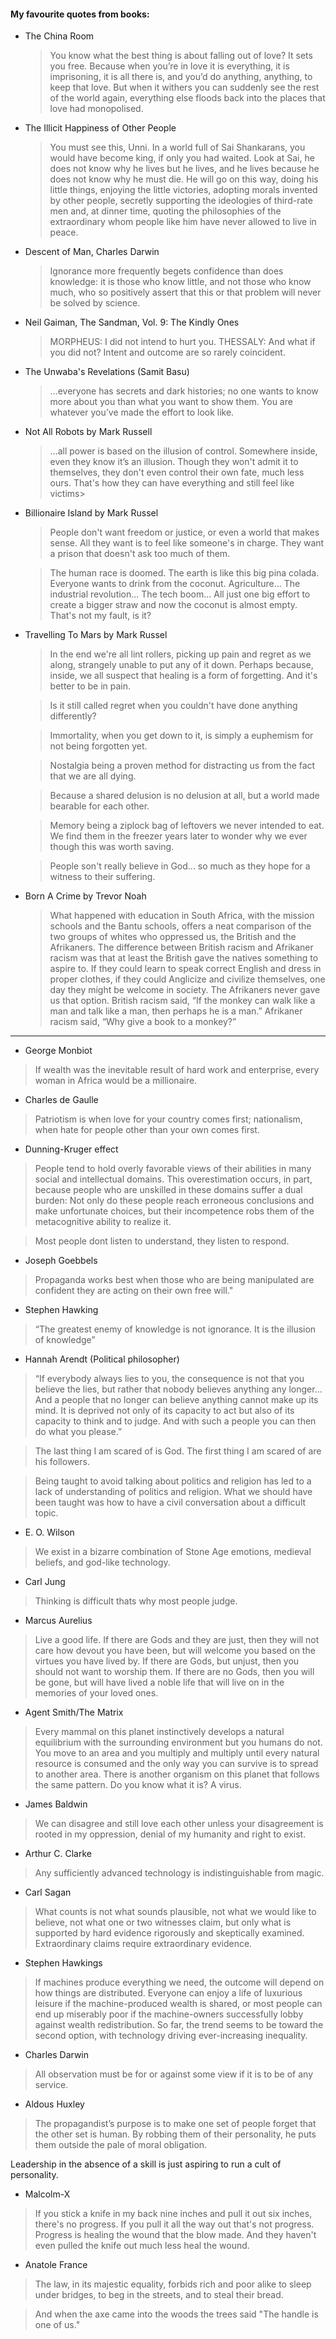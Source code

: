 #### My favourite quotes from books:

- The China Room
  > You know what the best thing is about falling out of love? It sets you free. Because when you’re in love it is everything, it is imprisoning, it is all there is, and you’d do anything, anything, to keep that love. But when it withers you can suddenly see the rest of the world again, everything else floods back into the places that love had monopolised.

- The Illicit Happiness of Other People
  > You must see this, Unni. In a world full of Sai Shankarans, you would have become king, if only you had waited. Look at Sai, he does not know why he lives but he lives, and he lives because he does not know why he must die. He will go on this way, doing his little things, enjoying the little victories, adopting morals invented by other people, secretly supporting the ideologies of third-rate men and, at dinner time, quoting the philosophies of the extraordinary whom people like him have never allowed to live in peace.

- Descent of Man, Charles Darwin
  > Ignorance more frequently begets confidence than does knowledge: it is those who know little, and not those who know much, who so positively assert that this or that problem will never be solved by science.


- Neil Gaiman, The Sandman, Vol. 9: The Kindly Ones
  > MORPHEUS: I did not intend to hurt you.
  > THESSALY: And what if you did not? Intent and outcome are so rarely coincident.

- The Unwaba's Revelations (Samit Basu)
  > ...everyone has secrets and dark histories; no one wants to know more about you than what you want to show them. You are whatever you’ve made the effort to look like.



- Not All Robots by Mark Russell
  > ...all power is based on the illusion of control. Somewhere inside, even they know it’s an illusion.
  > Though they won't admit it to themselves, they don't even control their own fate, much less ours.
  > That's how they can have everything and still feel like victims>


- Billionaire Island by Mark Russel

  > People don't want freedom or justice, or even a world that makes sense. All they want is to feel like someone's in charge. They want a prison that doesn't ask too much of them.

  >The human race is doomed. The earth is like this big pina colada. Everyone wants to drink from the coconut. Agriculture... The industrial revolution... The tech boom... All just one big effort to create a bigger straw and now the coconut is almost empty. That's not my fault, is it?


- Travelling To Mars by Mark Russel

  > In the end we're all lint rollers, picking up pain and regret as we along, strangely unable to put any of it down. Perhaps because, inside, we all suspect that healing is a form of forgetting. And it's better to be in pain.

  > Is it still called regret when you couldn't have done anything differently?

  > Immortality, when you get down to it, is simply a euphemism for not being forgotten yet.

  > Nostalgia being a proven method for distracting us from the fact that we are all dying.

  > Because a shared delusion is no delusion at all, but a world made bearable for each other.

  > Memory being a ziplock bag of leftovers we never intended to eat. We find them in the freezer years later to wonder why we ever though this was worth saving.

  > People son't really believe in God... so much as they hope for a witness to their suffering.


- Born A Crime by Trevor Noah
  > What happened with education in South Africa, with the mission schools and the Bantu schools, offers a neat comparison of the two groups of whites who oppressed us, the British and the Afrikaners. The difference between British racism and Afrikaner racism was that at least the British gave the natives something to aspire to. If they could learn to speak correct English and dress in proper clothes, if they could Anglicize and civilize themselves, one day they might be welcome in society. The Afrikaners never gave us that option. British racism said, “If the monkey can walk like a man and talk like a man, then perhaps he is a man.” Afrikaner racism said, “Why give a book to a monkey?”

---

- George Monbiot
> If wealth was the inevitable result of hard work and enterprise, every woman in Africa would be a millionaire.

- Charles de Gaulle
> Patriotism is when love for your country comes first; nationalism, when hate for people other than your own comes first.

- Dunning-Kruger effect
> People tend to hold overly favorable views of their abilities in many social and intellectual domains. This overestimation occurs, in part, because people who are unskilled in these domains suffer a dual burden: Not only do these people reach erroneous conclusions and make unfortunate choices, but their incompetence robs them of the metacognitive ability to realize it.

> Most people dont listen to understand, they listen to respond.

- Joseph Goebbels 
> Propaganda works best when those who are being manipulated are confident they are acting on their own free will."

- Stephen Hawking
>  “The greatest enemy of knowledge is not ignorance. It is the illusion of knowledge”

- Hannah Arendt (Political philosopher)
 > “If everybody always lies to you, the consequence is not that you believe the lies, but rather that nobody believes anything any longer… And a people that no longer can believe anything cannot make up its mind. It is deprived not only of its capacity to act but also of its capacity to think and to judge. And with such a people you can then do what you please.”

> The last thing I am scared of is God. The first thing I am scared of are his followers.


> Being taught to avoid talking about politics and religion has led to a lack of understanding of politics and religion. What we should have been taught was how to have a civil conversation about a difficult topic.


- E. O. Wilson
> We exist in a bizarre combination of Stone Age emotions, medieval beliefs, and god-like technology.

- Carl Jung
> Thinking is difficult thats why most people judge.

- Marcus Aurelius
> Live a good life. If there are Gods and they are just, then they will not care how devout you have been, but will welcome you based on the virtues you have lived by. If there are Gods, but unjust, then you should not want to worship them. If there are no Gods, then you will be gone, but will have lived a noble life that will live on in the memories of your loved ones.

- Agent Smith/The Matrix
> Every mammal on this planet instinctively develops a natural equilibrium with the surrounding environment but you humans do not. You move to an area and you multiply and multiply until every natural resource is consumed and the only way you can survive is to spread to another area. There is another organism on this planet that follows the same pattern. Do you know what it is? A virus.

- James Baldwin
> We can disagree and still love each other unless your disagreement is rooted in my oppression, denial of my humanity and right to exist.

- Arthur C. Clarke
> Any sufficiently advanced technology is indistinguishable from magic. 

- Carl Sagan
>What counts is not what sounds plausible, not what we would like to believe, not what one or two witnesses claim, but only what is supported by hard evidence rigorously and skeptically examined. Extraordinary claims require extraordinary evidence.

- Stephen Hawkings
>If machines produce everything we need, the outcome will depend on how things are distributed. Everyone can enjoy a life of luxurious leisure if the machine-produced wealth is shared, or most people can end up miserably poor if the machine-owners successfully lobby against wealth redistribution. So far, the trend seems to be toward the second option, with technology driving ever-increasing inequality.

- Charles Darwin
> All observation must be for or against some view if it is to be of any service.

- Aldous Huxley
> The propagandist’s purpose is to make one set of people forget that the other set is human. By robbing them of their personality, he puts them outside the pale of moral obligation.

Leadership in the absence of a skill is just aspiring to run a cult of personality.

- Malcolm-X
> If you stick a knife in my back nine inches and pull it out six inches, there's no progress. If you pull it all the way out that's not progress. Progress is healing the wound that the blow made. And they haven't even pulled the knife out much less heal the wound.

-  Anatole France
> The law, in its majestic equality, forbids rich and poor alike to sleep under bridges, to beg in the streets, and to steal their bread.

  >And when the axe came into the woods the trees said "The handle is one of us."
